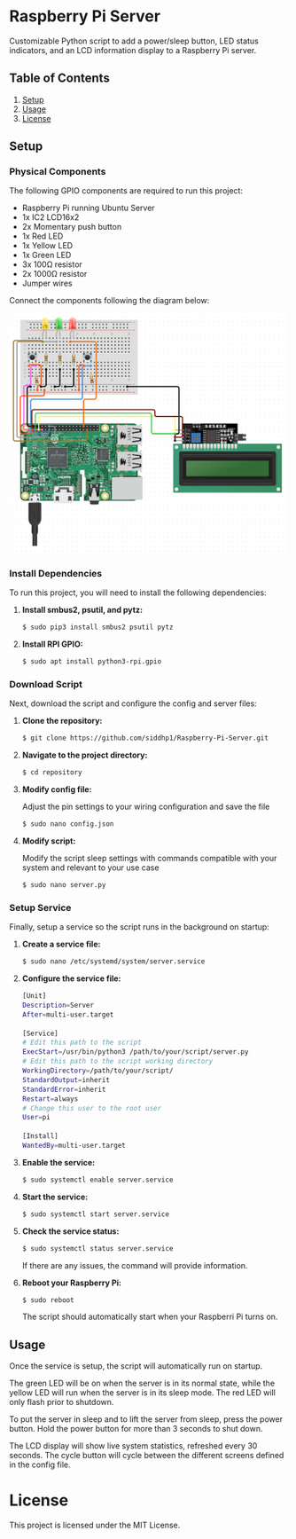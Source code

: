 # Raspberry Pi Server 

Customizable Python script to add a power/sleep button, LED status indicators, and an LCD information display to a Raspberry Pi server. 

## Table of Contents

1. [Setup](#setup)
2. [Usage](#usage)
3. [License](#license)

## Setup

### Physical Components
The following GPIO components are required to run this project:
- Raspberry Pi running Ubuntu Server
- 1x IC2 LCD16x2
- 2x Momentary push button
- 1x Red LED
- 1x Yellow LED
- 1x Green LED
- 3x 100Ω resistor
- 2x 1000Ω resistor
- Jumper wires

Connect the components following the diagram below:

<p align="center"><a><img width="600" alt="Thumbnail Image of ConnectX" src="https://raw.githubusercontent.com/siddhp1/Raspberry-Pi-Server/main/circuit-diagram.png"></a></p>

### Install Dependencies

To run this project, you will need to install the following dependencies:

1. **Install smbus2, psutil, and pytz:**

    ```bash
    $ sudo pip3 install smbus2 psutil pytz
    ```
2. **Install RPI GPIO:**

    ```bash
    $ sudo apt install python3-rpi.gpio
    ```

### Download Script

Next, download the script and configure the config and server files:

1. **Clone the repository:**

    ```bash
    $ git clone https://github.com/siddhp1/Raspberry-Pi-Server.git
    ```
2. **Navigate to the project directory:**

    ```bash
    $ cd repository
    ```
3. **Modify config file:**

    Adjust the pin settings to your wiring configuration and save the file

    ```bash
    $ sudo nano config.json
    ```
4. **Modify script:**

    Modify the script sleep settings with commands compatible with your system and relevant to your use case
    ```bash
    $ sudo nano server.py
    ```

### Setup Service

Finally, setup a service so the script runs in the background on startup:

1. **Create a service file:**

    ```bash
    $ sudo nano /etc/systemd/system/server.service
    ```
2. **Configure the service file:**

    ```bash
    [Unit]
    Description=Server
    After=multi-user.target

    [Service]
    # Edit this path to the script
    ExecStart=/usr/bin/python3 /path/to/your/script/server.py
    # Edit this path to the script working directory
    WorkingDirectory=/path/to/your/script/
    StandardOutput=inherit
    StandardError=inherit
    Restart=always
    # Change this user to the root user
    User=pi

    [Install]
    WantedBy=multi-user.target
    ```
3. **Enable the service:**

    ```bash
    $ sudo systemctl enable server.service
    ```
4. **Start the service:**

    ```bash
    $ sudo systemctl start server.service
    ```
5. **Check the service status:**

    ```bash
    $ sudo systemctl status server.service
    ```
    If there are any issues, the command will provide information. 
6. **Reboot your Raspberry Pi:**

    ```bash
    $ sudo reboot
    ```
    The script should automatically start when your Raspberri Pi turns on. 

## Usage

Once the service is setup, the script will automatically run on startup. 

The green LED will be on when the server is in its normal state, while the yellow LED will run when the server is in its sleep mode. The red LED will only flash prior to shutdown. 

To put the server in sleep and to lift the server from sleep, press the power button. Hold the power button for more than 3 seconds to shut down. 

The LCD display will show live system statistics, refreshed every 30 seconds. The cycle button will cycle between the different screens defined in the config file.

# License
This project is licensed under the MIT License.